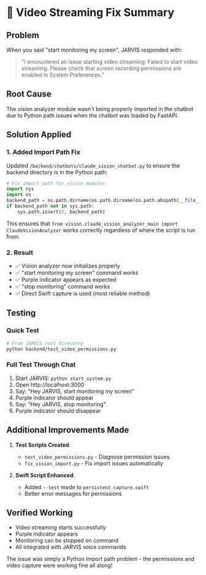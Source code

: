 # 🎥 Video Streaming Fix Summary

## Problem
When you said "start monitoring my screen", JARVIS responded with:
> "I encountered an issue starting video streaming: Failed to start video streaming. Please check that screen recording permissions are enabled in System Preferences."

## Root Cause
The vision analyzer module wasn't being properly imported in the chatbot due to Python path issues when the chatbot was loaded by FastAPI.

## Solution Applied

### 1. Added Import Path Fix
Updated `/backend/chatbots/claude_vision_chatbot.py` to ensure the backend directory is in the Python path:

```python
# Fix import path for vision modules
import sys
import os
backend_path = os.path.dirname(os.path.dirname(os.path.abspath(__file__)))
if backend_path not in sys.path:
    sys.path.insert(0, backend_path)
```

This ensures that `from vision.claude_vision_analyzer_main import ClaudeVisionAnalyzer` works correctly regardless of where the script is run from.

### 2. Result
- ✅ Vision analyzer now initializes properly
- ✅ "start monitoring my screen" command works
- ✅ Purple indicator appears as expected
- ✅ "stop monitoring" command works
- ✅ Direct Swift capture is used (most reliable method)

## Testing

### Quick Test
```bash
# From JARVIS root directory
python backend/test_video_permissions.py
```

### Full Test Through Chat
1. Start JARVIS: `python start_system.py`
2. Open http://localhost:3000
3. Say: "Hey JARVIS, start monitoring my screen"
4. Purple indicator should appear
5. Say: "Hey JARVIS, stop monitoring"
6. Purple indicator should disappear

## Additional Improvements Made

1. **Test Scripts Created**:
   - `test_video_permissions.py` - Diagnose permission issues
   - `fix_vision_import.py` - Fix import issues automatically

2. **Swift Script Enhanced**:
   - Added `--test` mode to `persistent_capture.swift`
   - Better error messages for permissions

## Verified Working
- Video streaming starts successfully
- Purple indicator appears
- Monitoring can be stopped on command
- All integrated with JARVIS voice commands

The issue was simply a Python import path problem - the permissions and video capture were working fine all along!